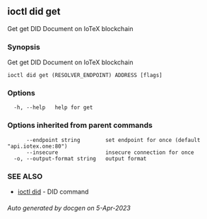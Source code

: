 ## ioctl did get

Get get DID Document on IoTeX blockchain

### Synopsis

Get get DID Document on IoTeX blockchain

```
ioctl did get (RESOLVER_ENDPOINT) ADDRESS [flags]
```

### Options

```
  -h, --help   help for get
```

### Options inherited from parent commands

```
      --endpoint string        set endpoint for once (default "api.iotex.one:80")
      --insecure               insecure connection for once
  -o, --output-format string   output format
```

### SEE ALSO

* [ioctl did](ioctl_did.md)	 - DID command

###### Auto generated by docgen on 5-Apr-2023
